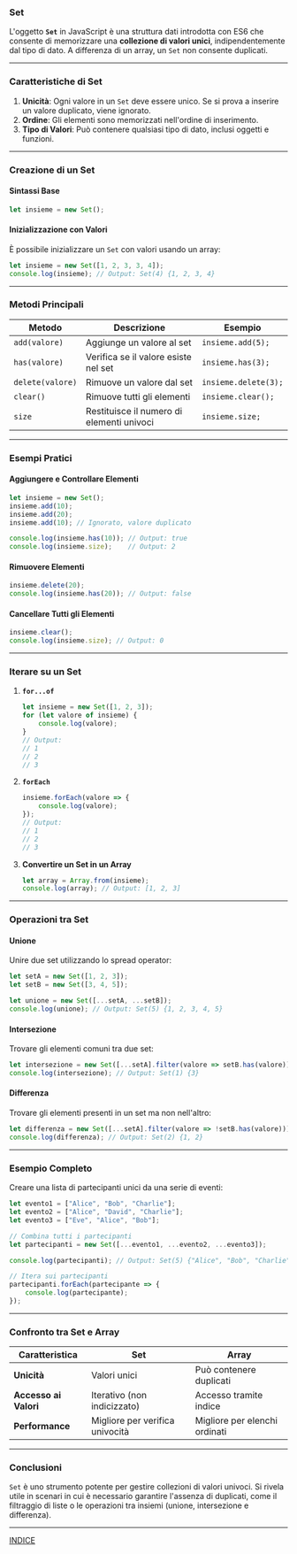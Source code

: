 ### **Set**

L'oggetto **`Set`** in JavaScript è una struttura dati introdotta con ES6 che consente di memorizzare una **collezione di valori unici**, indipendentemente dal tipo di dato. A differenza di un array, un `Set` non consente duplicati.

---

### **Caratteristiche di Set**

1. **Unicità**: Ogni valore in un `Set` deve essere unico. Se si prova a inserire un valore duplicato, viene ignorato.
2. **Ordine**: Gli elementi sono memorizzati nell'ordine di inserimento.
3. **Tipo di Valori**: Può contenere qualsiasi tipo di dato, inclusi oggetti e funzioni.

---

### **Creazione di un Set**

#### **Sintassi Base**
```javascript
let insieme = new Set();
```

#### **Inizializzazione con Valori**
È possibile inizializzare un `Set` con valori usando un array:
```javascript
let insieme = new Set([1, 2, 3, 3, 4]);
console.log(insieme); // Output: Set(4) {1, 2, 3, 4}
```

---

### **Metodi Principali**

| Metodo                | Descrizione                                 | Esempio                          |
|-----------------------|---------------------------------------------|----------------------------------|
| `add(valore)`         | Aggiunge un valore al set                  | `insieme.add(5);`               |
| `has(valore)`         | Verifica se il valore esiste nel set        | `insieme.has(3);`               |
| `delete(valore)`      | Rimuove un valore dal set                   | `insieme.delete(3);`            |
| `clear()`             | Rimuove tutti gli elementi                 | `insieme.clear();`              |
| `size`                | Restituisce il numero di elementi univoci   | `insieme.size;`                 |

---

### **Esempi Pratici**

#### **Aggiungere e Controllare Elementi**
```javascript
let insieme = new Set();
insieme.add(10);
insieme.add(20);
insieme.add(10); // Ignorato, valore duplicato

console.log(insieme.has(10)); // Output: true
console.log(insieme.size);    // Output: 2
```

#### **Rimuovere Elementi**
```javascript
insieme.delete(20);
console.log(insieme.has(20)); // Output: false
```

#### **Cancellare Tutti gli Elementi**
```javascript
insieme.clear();
console.log(insieme.size); // Output: 0
```

---

### **Iterare su un Set**

1. **`for...of`**
   ```javascript
   let insieme = new Set([1, 2, 3]);
   for (let valore of insieme) {
       console.log(valore);
   }
   // Output:
   // 1
   // 2
   // 3
   ```

2. **`forEach`**
   ```javascript
   insieme.forEach(valore => {
       console.log(valore);
   });
   // Output:
   // 1
   // 2
   // 3
   ```

3. **Convertire un Set in un Array**
   ```javascript
   let array = Array.from(insieme);
   console.log(array); // Output: [1, 2, 3]
   ```

---

### **Operazioni tra Set**

#### **Unione**
Unire due set utilizzando lo spread operator:
```javascript
let setA = new Set([1, 2, 3]);
let setB = new Set([3, 4, 5]);

let unione = new Set([...setA, ...setB]);
console.log(unione); // Output: Set(5) {1, 2, 3, 4, 5}
```

#### **Intersezione**
Trovare gli elementi comuni tra due set:
```javascript
let intersezione = new Set([...setA].filter(valore => setB.has(valore)));
console.log(intersezione); // Output: Set(1) {3}
```

#### **Differenza**
Trovare gli elementi presenti in un set ma non nell'altro:
```javascript
let differenza = new Set([...setA].filter(valore => !setB.has(valore)));
console.log(differenza); // Output: Set(2) {1, 2}
```

---

### **Esempio Completo**

Creare una lista di partecipanti unici da una serie di eventi:

```javascript
let evento1 = ["Alice", "Bob", "Charlie"];
let evento2 = ["Alice", "David", "Charlie"];
let evento3 = ["Eve", "Alice", "Bob"];

// Combina tutti i partecipanti
let partecipanti = new Set([...evento1, ...evento2, ...evento3]);

console.log(partecipanti); // Output: Set(5) {"Alice", "Bob", "Charlie", "David", "Eve"}

// Itera sui partecipanti
partecipanti.forEach(partecipante => {
    console.log(partecipante);
});
```

---

### **Confronto tra Set e Array**

| **Caratteristica**     | **Set**                        | **Array**                     |
|------------------------|--------------------------------|-------------------------------|
| **Unicità**            | Valori unici                  | Può contenere duplicati       |
| **Accesso ai Valori**  | Iterativo (non indicizzato)    | Accesso tramite indice        |
| **Performance**        | Migliore per verifica univocità| Migliore per elenchi ordinati |

---

### **Conclusioni**
`Set` è uno strumento potente per gestire collezioni di valori univoci. Si rivela utile in scenari in cui è necessario garantire l'assenza di duplicati, come il filtraggio di liste o le operazioni tra insiemi (unione, intersezione e differenza).

--- 
[INDICE](README.md) 